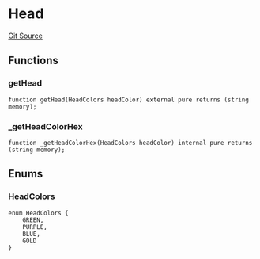 # Head
[Git Source](https://github.com/digiv3rse/protocol-contracts/blob/0d518167a484d4368bad0990424be098fe779fa4/contracts/libraries/svgs/Profile/Head.sol)


## Functions
### getHead


```solidity
function getHead(HeadColors headColor) external pure returns (string memory);
```

### _getHeadColorHex


```solidity
function _getHeadColorHex(HeadColors headColor) internal pure returns (string memory);
```

## Enums
### HeadColors

```solidity
enum HeadColors {
    GREEN,
    PURPLE,
    BLUE,
    GOLD
}
```

